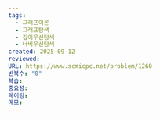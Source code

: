```yaml
---
tags:
  - 그래프이론
  - 그래프탐색
  - 깊이우선탐색
  - 너비우선탐색
created: 2025-09-12
reviewed:
URL: https://www.acmicpc.net/problem/1260
반복수: "0"
복습:
중요성:
레이팅:
메모:
---
```

